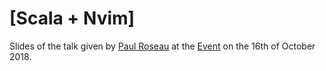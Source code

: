 [Scala + Nvim]
====================

Slides of the talk given by [Paul Roseau](https://github.com/paulroseau) at the [Event](https://www.meetup.com/Tokyo-Scala-Developers/) on the 16th of October 2018.
